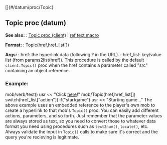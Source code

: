 []{#/datum/proc/Topic}
  ## Topic proc (datum)
  **See also:**
  :   [Topic proc (client)](ref/client/proc/Topic)
  :   [ref text macro](ref/DM/text/macros/ref)
  <!-- -->
  **Format:**
  :   Topic(href,href_list\[\])
  <!-- -->
  **Args:**
  :   href: the hyperlink data (following ? in the URL).
  :   href_list: key/value list (from params2list(href)).
  This procedure is called by the default `client.Topic()` proc when the
  href contains a parameter called \"src\" containing an object reference.
  ### Example:
  mob/verb/test() usr \<\< \"Click
  [here](?src=\ref%5Bsrc%5D;action=startgame)!\"
  mob/Topic(href,href_list\[\]) switch(href_list\[\"action\"\])
  if(\"startgame\") usr \<\< \"Starting game\...\"
  The above example uses an embedded reference to the player\'s own mob to
  create a hyperlink to that mob\'s `Topic()` proc. You can easily add
  different actions, parameters, and so forth. Just remember that the
  parameter values are always stored as text, so you need to convert those
  to whatever data format you need using procedures such as `text2num()`,
  `locate()`, etc.
  Always validate the input in `Topic()` calls to make sure it\'s correct
  and the query you\'re recieving is legitimate.